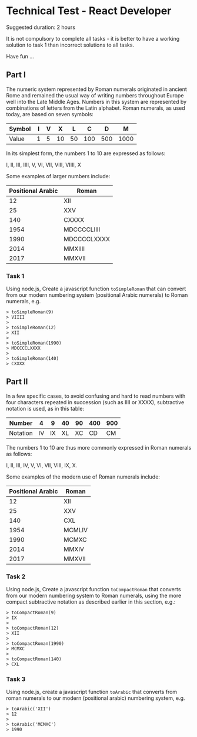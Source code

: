 # Technical Test - React Developer

Suggested duration: 2 hours

It is not compulsory to complete all tasks - it is better to have a working solution to task 1 than incorrect solutions to all tasks.

Have fun ...

## Part I

The numeric system represented by Roman numerals originated in ancient Rome and remained the usual way of writing numbers throughout Europe well into the Late Middle Ages. Numbers in this system are represented by combinations of letters from the Latin alphabet. Roman numerals, as used today, are based on seven symbols:

| Symbol | I   | V  | X   | L   | C   | D   | M    |
| -------| --- |--- | --- | --- | --- | --- | ---- |
| Value  | 1   | 5  | 10  | 50  | 100 | 500 | 1000 |

In its simplest form, the numbers 1 to 10 are expressed as follows:

I, II, III, IIII, V, VI, VII, VIII, VIIII, X

Some examples of larger numbers include:

| Positional Arabic | Roman  |
| ----------------- | ------ |
| 12   | XII |
| 25   | XXV |
| 140  | CXXXX |
| 1954 | MDCCCCLIIII |
| 1990 | MDCCCCLXXXX |
| 2014 | MMXIIII |
| 2017 | MMXVII |

### Task 1

Using node.js, Create a javascript function `toSimpleRoman` that can convert from our modern numbering system (positional Arabic numerals) to Roman numerals, e.g.

```
> toSimpleRoman(9)
> VIIII
>
> toSimpleRoman(12)
> XII
>
> toSimpleRoman(1990)
> MDCCCCLXXXX
>
> toSimpleRoman(140)
> CXXXX
```

## Part II

In a few specific cases, to avoid confusing and hard to read numbers with four characters repeated in succession (such as IIII or XXXX), subtractive notation is used, as in this table:

| Number   | 4   | 9   | 40  | 90  | 400 | 900 |
| -------- | --- | --- | --- | --- | --- | --- |
| Notation | IV  | IX  | XL  | XC  | CD  | CM  |

The numbers 1 to 10 are thus more commonly expressed in Roman numerals as follows:

I, II, III, IV, V, VI, VII, VIII, IX, X.

Some examples of the modern use of Roman numerals include:

| Positional Arabic | Roman  |
| ----------------- | ------ |
| 12                | XII    |
| 25                | XXV    |
| 140               | CXL    |
| 1954              | MCMLIV |
| 1990              | MCMXC  |
| 2014              | MMXIV  |
| 2017              | MMXVII |

### Task 2

Using node.js, Create a javascript function `toCompactRoman` that converts from our modern numbering system to Roman numerals, using the more compact subtractive notation as described earlier in this section, e.g.:

```
> toCompactRoman(9)
> IX
>
> toCompactRoman(12)
> XII
>
> toCompactRoman(1990)
> MCMXC
>
> toCompactRoman(140)
> CXL
```

### Task 3

Using node.js, create a javascript function `toArabic` that converts from roman numerals to our modern (positional arabic) numbering system, e.g.

```
> toArabic('XII')
> 12
>
> toArabic('MCMXC')
> 1990
```
